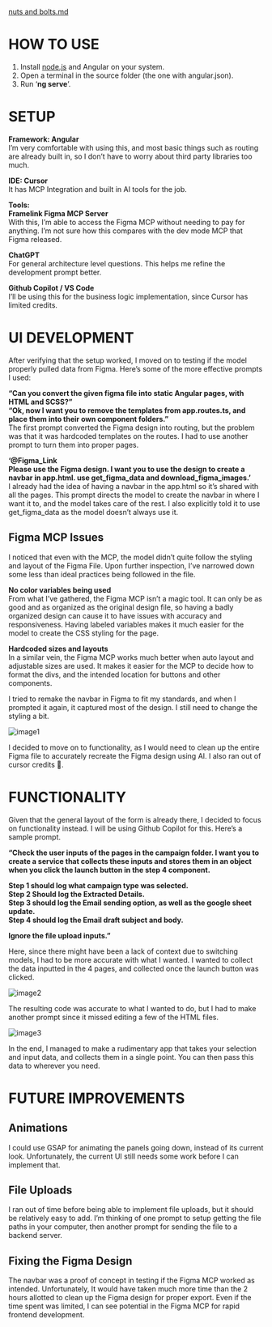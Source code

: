 [nuts and bolts.md](https://github.com/user-attachments/files/22140624/nuts.and.bolts.md)
# HOW TO USE

1. Install [node.js](http://node.js) and Angular on your system.  
2. Open a terminal in the source folder (the one with angular.json).  
3. Run ‘**ng serve**’.

# 

# SETUP

**Framework: Angular**  
I’m very comfortable with using this, and most basic things such as routing are already built in, so I don’t have to worry about third party libraries too much.

**IDE: Cursor**  
It has MCP Integration and built in AI tools for the job.

**Tools:**  
**Framelink Figma MCP Server**  
With this, I’m able to access the Figma MCP without needing to pay for anything. I’m not sure how this compares with the dev mode MCP that Figma released.

**ChatGPT**  
For general architecture level questions. This helps me refine the development prompt better.

**Github Copilot / VS Code**  
I’ll be using this for the business logic implementation, since Cursor has limited credits.

# UI DEVELOPMENT

After verifying that the setup worked, I moved on to testing if the model properly pulled data from Figma.  Here’s some of the more effective prompts I used:

**“Can you convert the given figma file into static Angular pages, with HTML and SCSS?”**  
**“Ok, now I want you to remove the templates from app.routes.ts, and place them into their own component folders.”**  
The first prompt converted the Figma design into routing, but the problem was that it was hardcoded templates on the routes. I had to use another prompt to turn them into proper pages.

**‘@Figma\_Link**  
**Please use the Figma design. I want you to use the design to create a navbar in app.html. use get\_figma\_data and download\_figma\_images.’**  
I already had the idea of having a navbar in the app.html so it’s shared with all the pages. This prompt directs the model to create the navbar in where I want it to, and the model takes care of the rest. I also explicitly told it to use get\_figma\_data as the model doesn’t always use it.

## Figma MCP Issues

I noticed that even with the MCP, the model didn’t quite follow the styling and layout of the Figma File. Upon further inspection, I’ve narrowed down some less than ideal practices being followed in the file.

**No color variables being used**  
From what I’ve gathered, the Figma MCP isn’t a magic tool. It can only be as good and as organized as the original design file, so having a badly organized design can cause it to have issues with accuracy and responsiveness. Having labeled variables makes it much easier for the model to create the CSS styling for the page.

**Hardcoded sizes and layouts**  
In a similar vein, the Figma MCP works much better when auto layout and adjustable sizes are used. It makes it easier for the MCP to decide how to format the divs, and the intended location for buttons and other components.

I tried to remake the navbar in Figma to fit my standards, and when I prompted it again, it captured most of the design. I still need to change the styling a bit.

![image1](https://res.cloudinary.com/dmmwhx6lf/image/upload/v1756997012/image1_pnxmjl.png)

I decided to move on to functionality, as I would need to clean up the entire Figma file to accurately recreate the Figma design using AI. I also ran out of cursor credits 🙁.

# FUNCTIONALITY

Given that the general layout of the form is already there, I decided to focus on functionality instead. I will be using Github Copilot for this. Here’s a sample prompt.

**“Check the user inputs of the pages in the campaign folder. I want you to create a service that collects these inputs and stores them in an object when you click the launch button in the step 4 component.**

**Step 1 should log what campaign type was selected.**  
**Step 2 Should log the Extracted Details.**  
**Step 3 should log the Email sending option, as well as the google sheet update.**  
**Step 4 should log the Email draft subject and body.**

**Ignore the file upload inputs.”**

Here, since there might have been a lack of context due to switching models, I had to be more accurate with what I wanted. I wanted to collect the data inputted in the 4 pages, and collected once the launch button was clicked.

![image2](https://res.cloudinary.com/dmmwhx6lf/image/upload/v1756997025/image2_trqgcg.png)

The resulting code was accurate to what I wanted to do, but I had to make another prompt since it missed editing a few of the HTML files. 

![image3](https://res.cloudinary.com/dmmwhx6lf/image/upload/v1756997015/image3_ll3f3i.png)

In the end, I managed to make a rudimentary app that takes your selection and input data, and collects them in a single point. You can then pass this data to wherever you need.

# FUTURE IMPROVEMENTS

## Animations

I could use GSAP for animating the panels going down, instead of its current look. Unfortunately, the current UI still needs some work before I can implement that.

## File Uploads

I ran out of time before being able to implement file uploads, but it should be relatively easy to add. I’m thinking of one prompt to setup getting the file paths in your computer, then another prompt for sending the file to a backend server.

## Fixing the Figma Design

The navbar was a proof of concept in testing if the Figma MCP worked as intended. Unfortunately, It would have taken much more time than the 2 hours allotted to clean up the Figma design for proper export. Even if the time spent was limited, I can see potential in the Figma MCP for rapid frontend development.
